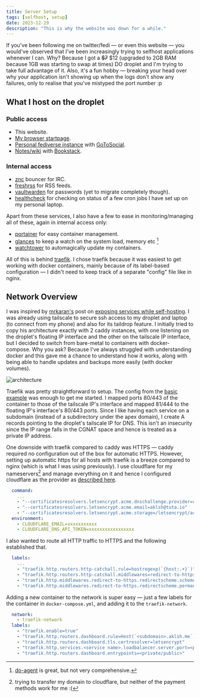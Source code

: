 ```yaml
---
title: Server Setup
tags: [selfhost, setup]
date: 2023-12-29
description: "This is why the website was down for a while."
---
```


If you've been following me on twitter/fedi — or even this website — you would've observed that I've been increasingly trying to selfhost applications whenever I can. Why? Because I got a ~~$7~~ $12 (upgraded to 2GB RAM because 1GB was starting to swap at times) DO droplet and I'm trying to take full advantage of it. Also, it's a fun hobby — breaking your head over why your application isn't showing up when the logs don't show any failures, only to realise that you've mistyped the port number :p

## What I host on the droplet
### Public access
- This website.
- [My browser startpage](https://startpage.aklsh.me).
- [Personal fediverse instance](https://social.aklsh.me) with [GoToSocial](https://gotosocial.org).
- [Notes/wiki](https://wiki.aklsh.me) with [Bookstack](https://www.bookstackapp.com/).

### Internal access
- [znc](https://wiki.znc.in/ZNC) bouncer for IRC.
- [freshrss](https://www.freshrss.org/) for RSS feeds.
- [vaultwarden](https://github.com/dani-garcia/vaultwarden) for passwords (yet to migrate completely though).
- [healthcheck](https://healthchecks.io/) for checking on status of a few cron jobs I have set up on my personal laptop.

Apart from these services, I also have a few to ease in monitoring/managing all of these, again in internal access only:
- [portainer](https://www.portainer.io/) for easy container management.
- [glances](https://nicolargo.github.io/glances/) to keep a watch on the system load, memory etc [^1] 
- [watchtower](https://containrrr.dev/watchtower/) to automagically update my containers.

All of this is behind [traefik](https://traefik.io/traefik/). I chose traefik because it was easiest to get working with docker containers, mainly because of its label-based configuration — I didn't need to keep track of a separate "config" file like in nginx.

## Network Overview
I was inspired by [mrkaran's](https://mrkaran.dev) post on [exposing services while self-hosting](https://mrkaran.dev/posts/exposing-services/). I was already using tailscale to secure ssh access to my droplet and laptop (to connect from my phone) and also for its taildrop feature. I initially tried to copy his architecture exactly with 2 caddy instances, with one listening on the droplet's floating IP interface and the other on the tailscale IP interface, but I decided to switch from bare-metal to containers with docker-compose. Why you ask? Because I've always struggled with understanding docker and this gave me a chance to understand how it works, along with being able to handle updates and backups more easily (with docker volumes).

![architecture](https://cdn.aklsh.me/blog/server-setup/architecture.png)

Traefik was pretty straightforward to setup. The config from the [basic example](https://doc.traefik.io/traefik/user-guides/docker-compose/basic-example/) was enough to get me started. I mapped ports 80/443 of the container to those of the tailscale IP's interface and mapped 81/444 to the floating IP's interface's 80/443 ports. Since I like having each service on a subdomain (instead of a subdirectory under the apex domain), I create A records pointing to the droplet's tailscale IP for DNS. This isn't an insecurity since the IP range falls in the CGNAT space and hence is treated as a private IP address.

One downside with traefik compared to caddy was HTTPS — caddy required no configuration out of the box for automatic HTTPS. However, setting up automatic https for all hosts with traefik is a breeze compared to nginx (which is what I was using previously). I use cloudflare for my nameservers[^2] and manage everything on it and hence I configured cloudflare as the provider as [described here](https://doc.traefik.io/traefik/https/acme/#dnschallenge).

```yaml
  command:
    ...
    - "--certificatesresolvers.letsencrypt.acme.dnschallenge.provider=cloudflare"
    - "--certificatesresolvers.letsencrypt.acme.email=aklsh@tuta.io"
    - "--certificatesresolvers.letsencrypt.acme.storage=/letsencrypt/acme.json"
  environment:
    - CLOUDFLARE_EMAIL=xxxxxxxxxxx
    - CLOUDFLARE_DNS_API_TOKEN=xxxxxxxxxxxxxxxxx
```

I also wanted to route all HTTP traffic to HTTPS and the following established that.

```yaml
  labels:
    ...
    - "traefik.http.routers.http-catchall.rule=hostregexp(`{host:.+}`)"
    - "traefik.http.routers.http-catchall.middlewares=redirect-to-https"
    - "traefik.http.middlewares.redirect-to-https.redirectscheme.scheme=https"
    - "traefik.http.middlewares.redirect-to-https.redirectscheme.permanent=true"
```

Adding a new container to the network is super easy — just a few labels for the container in `docker-compose.yml`, and adding it to the `traefik-network`.

```yaml
  network:
    - traefik-network
  labels:
    - "traefik.enable=true"
    - "traefik.http.routers.dashboard.rule=Host(`<subdomain>.aklsh.me`)"
    - "traefik.http.routers.dashboard.tls.certresolver=letsencrypt"
    - "traefik.http.services.<service name>.loadbalancer.server.port=<port>"
    - "traefik.http.routers.dashboard.entrypoints=<private/public>"
```

[^1]: [do-agent](https://github.com/digitalocean/do-agent) is great, but not very comprehensive.
[^2]: trying to transfer my domain to cloudflare, but neither of the payment methods work for me :(
